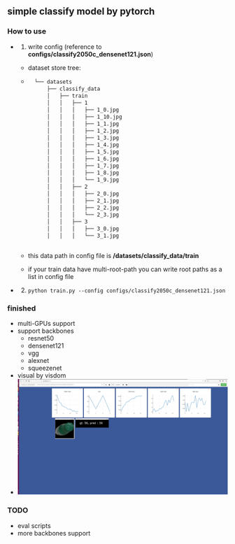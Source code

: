 ## simple classify model by pytorch
### How to use
* 1. write config (reference to **configs/classify2050c_densenet121.json**)
    * dataset store tree:
    * ```.
        └── datasets
            ├── classify_data
            │   ├── train
            │   │   ├── 1
            │   │   │   ├── 1_0.jpg
            │   │   │   ├── 1_10.jpg
            │   │   │   ├── 1_1.jpg
            │   │   │   ├── 1_2.jpg
            │   │   │   ├── 1_3.jpg
            │   │   │   ├── 1_4.jpg
            │   │   │   ├── 1_5.jpg
            │   │   │   ├── 1_6.jpg
            │   │   │   ├── 1_7.jpg
            │   │   │   ├── 1_8.jpg
            │   │   │   └── 1_9.jpg
            │   │   ├── 2
            │   │   │   ├── 2_0.jpg
            │   │   │   ├── 2_1.jpg
            │   │   │   ├── 2_2.jpg
            │   │   │   └── 2_3.jpg
            │   │   ├── 3
            │   │   │   ├── 3_0.jpg
            │   │   │   └── 3_1.jpg
    
       ```

    * this data path in config file is **/datasets/classify_data/train**
    * if your train data have multi-root-path you can write root paths as a list in config file 
* 2. `python train.py --config configs/classify2050c_densenet121.json`

### finished
* multi-GPUs support
* support backbones
    * resnet50
    * densenet121
    * vgg
    * alexnet
    * squeezenet
* visual by visdom
 * ![classify_results](.temp/0.png)

### TODO
* eval scripts
* more backbones support
